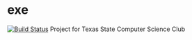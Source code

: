 # exe
[![Build Status](https://travis-ci.org/exewebdev/exe.svg?branch=master)](https://travis-ci.org/exewebdev/exe)
Project for Texas State Computer Science Club
